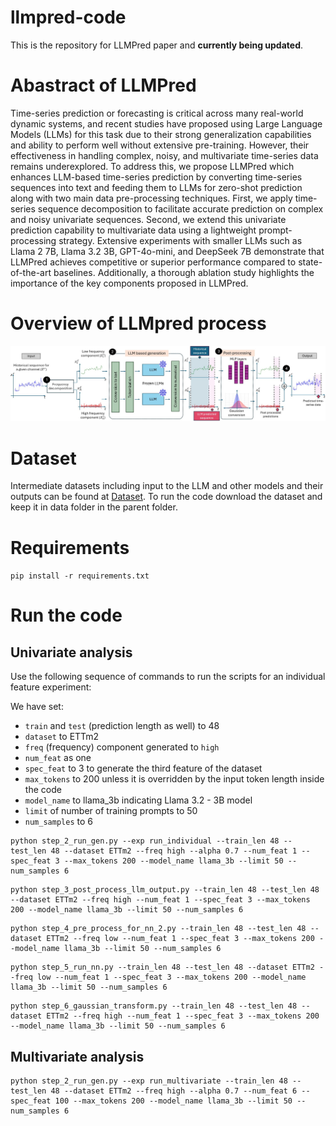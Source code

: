# llmpred-code
This is the repository for LLMPred paper and **currently being updated**.

# Abastract of LLMPred
Time-series prediction or forecasting is critical across many real-world dynamic systems, and recent studies have proposed using Large Language Models (LLMs) for this task due to their strong generalization capabilities and ability to perform well without extensive pre-training.
However, their effectiveness in handling complex, noisy, and multivariate time-series data remains underexplored. To address this, we propose LLMPred which enhances LLM-based time-series prediction by converting time-series sequences into text and feeding them to LLMs for zero-shot prediction along with two main data pre-processing techniques. First, we apply time-series sequence decomposition to facilitate accurate prediction on complex and noisy univariate sequences. Second, we extend this univariate prediction capability to multivariate data using a lightweight prompt-processing strategy. Extensive experiments with smaller LLMs such as Llama 2 7B, Llama 3.2 3B, GPT-4o-mini, and DeepSeek 7B demonstrate that LLMPred achieves competitive or superior performance compared to state-of-the-art baselines. Additionally, a thorough ablation study highlights the importance of the key components proposed in LLMPred. 

# Overview of LLMpred process
<img src="overview_revised.jpg" alt="My Image" width="1000"/>

# Dataset
Intermediate datasets including input to the LLM and other models and their outputs can be found at [Dataset](https://drive.google.com/drive/folders/1z3gY4nfkHPGF0JJcoKwRQCS3fYjstGkj?usp=sharing). To run the code download the dataset and keep it in data folder in the parent folder.

# Requirements
`pip install -r requirements.txt`

# Run the code

## Univariate analysis

Use the following sequence of commands to run the scripts for an individual feature experiment: 

We have set:  
- `train` and `test` (prediction length as well) to 48  
- `dataset` to ETTm2  
- `freq` (frequency) component generated to `high`  
- `num_feat` as one  
- `spec_feat` to 3 to generate the third feature of the dataset  
- `max_tokens` to 200 unless it is overridden by the input token length inside the code  
- `model_name` to llama_3b indicating Llama 3.2 - 3B model
- `limit` of number of training prompts to 50  
- `num_samples` to 6

```
python step_2_run_gen.py --exp run_individual --train_len 48 --test_len 48 --dataset ETTm2 --freq high --alpha 0.7 --num_feat 1 --spec_feat 3 --max_tokens 200 --model_name llama_3b --limit 50 --num_samples 6
```
```
python step_3_post_process_llm_output.py --train_len 48 --test_len 48 --dataset ETTm2 --freq high --num_feat 1 --spec_feat 3 --max_tokens 200 --model_name llama_3b --limit 50 --num_samples 6
```
```
python step_4_pre_process_for_nn_2.py --train_len 48 --test_len 48 --dataset ETTm2 --freq low --num_feat 1 --spec_feat 3 --max_tokens 200 --model_name llama_3b --limit 50 --num_samples 6
```
```
python step_5_run_nn.py --train_len 48 --test_len 48 --dataset ETTm2 --freq low --num_feat 1 --spec_feat 3 --max_tokens 200 --model_name llama_3b --limit 50 --num_samples 6
```
```
python step_6_gaussian_transform.py --train_len 48 --test_len 48 --dataset ETTm2 --freq high --num_feat 1 --spec_feat 3 --max_tokens 200 --model_name llama_3b --limit 50 --num_samples 6
```

## Multivariate analysis
```
python step_2_run_gen.py --exp run_multivariate --train_len 48 --test_len 48 --dataset ETTm2 --freq high --alpha 0.7 --num_feat 6 --spec_feat 100 --max_tokens 200 --model_name llama_3b --limit 50 --num_samples 6
```





